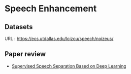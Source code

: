 # Speech Enhancement  
## Datasets  
URL : https://ecs.utdallas.edu/loizou/speech/noizeus/  
## Paper review  
- [Supervised Speech Separation Based on Deep Learning](https://github.com/Doyosae/Speech_Enhancement/blob/master/paper/01.md)  
